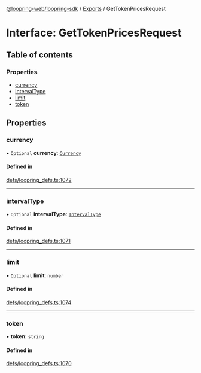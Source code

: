 [@loopring-web/loopring-sdk](../README.md) / [Exports](../modules.md) / GetTokenPricesRequest

# Interface: GetTokenPricesRequest

## Table of contents

### Properties

- [currency](GetTokenPricesRequest.md#currency)
- [intervalType](GetTokenPricesRequest.md#intervaltype)
- [limit](GetTokenPricesRequest.md#limit)
- [token](GetTokenPricesRequest.md#token)

## Properties

### currency

• `Optional` **currency**: [`Currency`](../enums/Currency.md)

#### Defined in

[defs/loopring_defs.ts:1072](https://github.com/Loopring/loopring_sdk/blob/18accaa/src/defs/loopring_defs.ts#L1072)

___

### intervalType

• `Optional` **intervalType**: [`IntervalType`](../enums/IntervalType.md)

#### Defined in

[defs/loopring_defs.ts:1071](https://github.com/Loopring/loopring_sdk/blob/18accaa/src/defs/loopring_defs.ts#L1071)

___

### limit

• `Optional` **limit**: `number`

#### Defined in

[defs/loopring_defs.ts:1074](https://github.com/Loopring/loopring_sdk/blob/18accaa/src/defs/loopring_defs.ts#L1074)

___

### token

• **token**: `string`

#### Defined in

[defs/loopring_defs.ts:1070](https://github.com/Loopring/loopring_sdk/blob/18accaa/src/defs/loopring_defs.ts#L1070)
